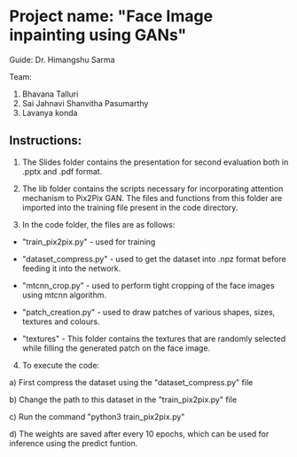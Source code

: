 # Project name: "Face Image inpainting using GANs"

Guide: Dr. Himangshu Sarma


Team:

1. Bhavana Talluri
2. Sai Jahnavi Shanvitha Pasumarthy
3. Lavanya konda




## Instructions:

1. The Slides folder contains the presentation for second evaluation both in .pptx and .pdf format.

2. The lib folder contains the scripts necessary for incorporating attention mechanism to Pix2Pix GAN. The files and functions from this folder are imported into the training file present in the code directory.

3. In the code folder, the files are as follows:

- "train_pix2pix.py" - used for training

- "dataset_compress.py" - used to get the dataset into .npz format before feeding it into the network.

- "mtcnn_crop.py" - used to perform tight cropping of the face images using mtcnn algorithm.

- "patch_creation.py" - used to draw patches of various shapes, sizes, textures and colours. 

- "textures" - This folder contains the textures that are randomly selected while filling the generated patch on the face image.

4. To execute the code:

a) First compress the dataset using the "dataset_compress.py" file

b) Change the path to this dataset in the "train_pix2pix.py" file

c) Run the command "python3 train_pix2pix.py"

d) The weights are saved after every 10 epochs, which can be used for inference using the predict funtion.

